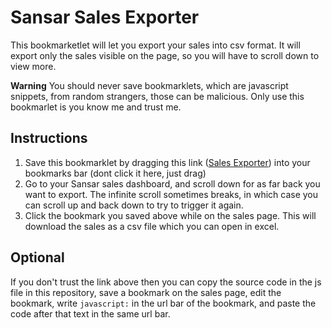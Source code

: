 # Sansar Sales Exporter

This bookmarketlet will let you export your sales into csv format. It will export only the sales visible on the page, so you will have to scroll down to view more.

**Warning** You should never save bookmarklets, which are javascript snippets, from random strangers, those can be malicious. Only use this bookmarlet is you know me and trust me.

## Instructions

1. Save this bookmarklet by dragging this link ([Sales Exporter](javascript:%28%28%24%2C%20%24%24%29%20%3D%3E%20%7B%20const%20headers%20%3D%20%24%24%28%27table%20thead%20th%27%29.map%28%28elem%29%20%3D%3E%20elem.textContent%29%3B%20const%20rows%20%3D%20%24%24%28%27table%20tbody%20tr%27%29.map%28%28elem%29%20%3D%3E%20%7B%20return%20%5B%5D.slice.call%28elem.querySelectorAll%28%27li%27%29%29.map%28%28el%29%20%3D%3E%20el.textContent%29%3B%20%7D%29%3B%20const%20csv%20%3D%20%22data%3Atext%2Fcsv%3Bcharset%3Dutf-8%2C%22%20%2B%20%5B%5B...headers%5D%2C%20...rows%5D.map%28%28row%29%20%3D%3E%20%7B%20return%20row.map%28%28cell%29%20%3D%3E%20%7B%20cell%20%3D%20cell.replace%28%2F%22%2Fg%2C%20%27%22%22%27%29%3B%20if%20%28cell.search%28%2F%5B%20%22%2C%5Cn%5D%2F%29%20%3E%20-1%29%20%7B%20%20return%20%60%22%24%7Bcell%7D%22%60%3B%20%7D%20return%20cell%3B%20%7D%29.join%28%27%2C%27%29%3B%20%7D%29.join%28%22%5Cn%22%29%3B%20var%20encodedUri%20%3D%20encodeURI%28csv%29%3B%20var%20link%20%3D%20document.createElement%28%22a%22%29%3B%20link.setAttribute%28%22href%22%2C%20encodedUri%29%3B%20link.setAttribute%28%22download%22%2C%20%60sales_%24%7Bnew%20Date%28%29.toISOString%28%29.split%28%27T%27%29%5B0%5D%7D.csv%60%29%3B%20link.click%28%29%3B%20%7D%29%28%28s%29%20%3D%3E%20document.querySelector%28s%29%2C%20%28s%29%20%3D%3E%20%5B%5D.slice.call%28document.querySelectorAll%28s%29%29%29%3B)) into your bookmarks bar (dont click it here, just drag)
2. Go to your Sansar sales dashboard, and scroll down for as far back you want to export. The infinite scroll sometimes breaks, in which case you can scroll up and back down to try to trigger it again.
3. Click the bookmark you saved above while on the sales page. This will download the sales as a csv file which you can open in excel.

## Optional

If you don't trust the link above then you can copy the source code in the js file in this repository, save a bookmark on the sales page, edit the bookmark, write `javascript:` in the url bar of the bookmark, and paste the code after that text in the same url bar.